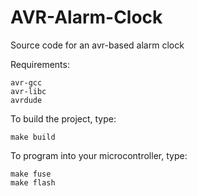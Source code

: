 AVR-Alarm-Clock
===============

Source code for an avr-based alarm clock

Requirements:

    avr-gcc
    avr-libc
    avrdude
  
To build the project, type:

    make build
  
To program into your microcontroller, type:

    make fuse
    make flash